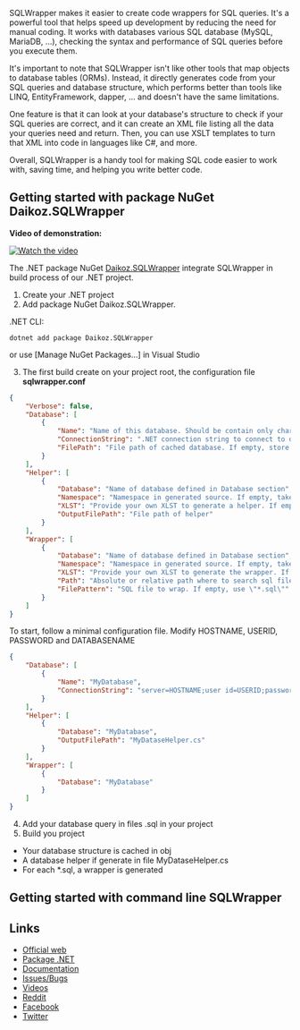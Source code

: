 ﻿SQLWrapper makes it easier to create code wrappers for SQL queries. It's a powerful tool that helps speed up development by reducing the need for manual coding. It works with databases various SQL database (MySQL, MariaDB, ...), checking the syntax and performance of SQL queries before you execute them.

It's important to note that SQLWrapper isn't like other tools that map objects to database tables (ORMs). Instead, it directly generates code from your SQL queries and database structure, which performs better than tools like LINQ, EntityFramework, dapper, ... and doesn't have the same limitations.

One feature is that it can look at your database's structure to check if your SQL queries are correct, and it can create an XML file listing all the data your queries need and return. Then, you can use XSLT templates to turn that XML into code in languages like C#, and more.

Overall, SQLWrapper is a handy tool for making SQL code easier to work with, saving time, and helping you write better code.

## Getting started with package NuGet Daikoz.SQLWrapper

**Video of demonstration:**

[![Watch the video](https://img.youtube.com/vi/xEeWnESZki0/hqdefault.jpg)](https://www.youtube.com/watch?v=xEeWnESZki0)

The .NET package NuGet [Daikoz.SQLWrapper](https://www.nuget.org/packages/Daikoz.SQLWrapper) integrate SQLWrapper in build process of our .NET project.

1. Create your .NET project
2. Add package NuGet Daikoz.SQLWrapper.

.NET CLI:
```
dotnet add package Daikoz.SQLWrapper
```
or use [Manage NuGet Packages...] in Visual Studio

3. The first build create on your project root, the configuration file **sqlwrapper.conf**

``` json
{
    "Verbose": false,
    "Database": [
        {
            "Name": "Name of this database. Should be contain only characters: a-z A-Z 0-9 _ -",
            "ConnectionString": ".NET connection string to connect to database. If empty, use FilePath to get cached database previously generated.",
            "FilePath": "File path of cached database. If empty, store it in obj of project"
        }
    ],
    "Helper": [
        {
            "Database": "Name of database defined in Database section",
            "Namespace": "Namespace in generated source. If empty, take the default namespace of project",
            "XLST": "Provide your own XLST to generate a helper. If empty, use default XLST provided by SQLWrapper",
            "OutputFilePath": "File path of helper"
        }
    ],
    "Wrapper": [
        {
            "Database": "Name of database defined in Database section",
            "Namespace": "Namespace in generated source. If empty, take the default namespace of project",
            "XLST": "Provide your own XLST to generate the wrapper. If empty, use default XLST provided by SQLWrapper",
            "Path": "Absolute or relative path where to search sql file pattern. If empty, use path of project",
            "FilePattern": "SQL file to wrap. If empty, use \"*.sql\""
        }
    ]
}
```

To start, follow a minimal configuration file. Modify HOSTNAME, USERID, PASSWORD and DATABASENAME

``` json
{
    "Database": [
        {
            "Name": "MyDatabase",
            "ConnectionString": "server=HOSTNAME;user id=USERID;password='PASSWORD';database=DATABASENAME"
        }
    ],
    "Helper": [
        {
            "Database": "MyDatabase",
            "OutputFilePath": "MyDataseHelper.cs"
        }
    ],
    "Wrapper": [
        {
            "Database": "MyDatabase"
        }
    ]
}
```

4. Add your database query in files .sql in your project
5. Build you project
* Your database structure is cached in obj
* A database helper if generate in file MyDataseHelper.cs
* For each *.sql, a wrapper is generated

## Getting started with command line SQLWrapper

## Links
* [Official web](https://www.sqlwrapper.com)
* [Package .NET](https://www.nuget.org/packages/Daikoz.SQLWrapper/)
* [Documentation](https://github.com/daikoz/SQLWrapper/wiki)
* [Issues/Bugs](https://github.com/daikoz/SQLWrapper/issues)
* [Videos](https://www.youtube.com/@SQLWrapper)
* [Reddit](https://www.reddit.com/r/sqlwrapper/)
* [Facebook](https://www.facebook.com/sqlwrapper/)
* [Twitter](https://twitter.com/sqlwrapper)
